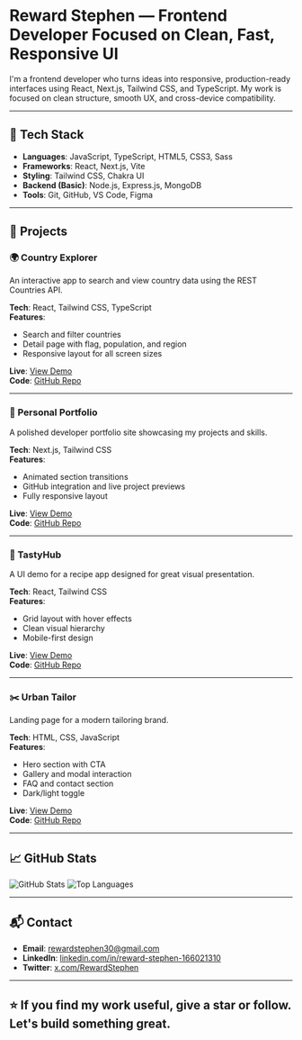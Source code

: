# Reward Stephen — Frontend Developer Focused on Clean, Fast, Responsive UI

I'm a frontend developer who turns ideas into responsive, production-ready interfaces using React, Next.js, Tailwind CSS, and TypeScript. My work is focused on clean structure, smooth UX, and cross-device compatibility.

---

## 🔧 Tech Stack

- **Languages**: JavaScript, TypeScript, HTML5, CSS3, Sass
- **Frameworks**: React, Next.js, Vite
- **Styling**: Tailwind CSS, Chakra UI
- **Backend (Basic)**: Node.js, Express.js, MongoDB
- **Tools**: Git, GitHub, VS Code, Figma

---

## 🚀 Projects

### 🌍 Country Explorer  
An interactive app to search and view country data using the REST Countries API.

**Tech**: React, Tailwind CSS, TypeScript  
**Features**:
- Search and filter countries
- Detail page with flag, population, and region
- Responsive layout for all screen sizes

**Live**: [View Demo](https://my-country-app-three.vercel.app)  
**Code**: [GitHub Repo](https://github.com/Reward-steve/My-Country-App)

---

### 👤 Personal Portfolio  
A polished developer portfolio site showcasing my projects and skills.

**Tech**: Next.js, Tailwind CSS  
**Features**:
- Animated section transitions  
- GitHub integration and live project previews  
- Fully responsive layout

**Live**: [View Demo](https://my-portfolio-website-chi-kohl.vercel.app)  
**Code**: [GitHub Repo](https://github.com/Reward-steve/my-portfolio)

---

### 🍔 TastyHub  
A UI demo for a recipe app designed for great visual presentation.

**Tech**: React, Tailwind CSS  
**Features**:
- Grid layout with hover effects  
- Clean visual hierarchy  
- Mobile-first design

**Live**: [View Demo](https://tasty-hub-phi.vercel.app)  
**Code**: [GitHub Repo](https://github.com/Reward-steve/Tasty-hub)

---

### ✂️ Urban Tailor  
Landing page for a modern tailoring brand.

**Tech**: HTML, CSS, JavaScript  
**Features**:
- Hero section with CTA  
- Gallery and modal interaction  
- FAQ and contact section  
- Dark/light toggle

**Live**: [View Demo](https://urban-tailor.vercel.app)  
**Code**: [GitHub Repo](https://github.com/Reward-steve/urban-tailor)

---

## 📈 GitHub Stats

![GitHub Stats](https://github-readme-stats.vercel.app/api?username=Reward-steve&show_icons=true&theme=radical&hide_border=true)
![Top Languages](https://github-readme-stats.vercel.app/api/top-langs/?username=Reward-steve&layout=compact&theme=radical&hide_border=true)

---

## 📬 Contact

- **Email**: rewardstephen30@gmail.com  
- **LinkedIn**: [linkedin.com/in/reward-stephen-166021310](https://www.linkedin.com/in/reward-stephen-166021310/)  
- **Twitter**: [x.com/RewardStephen](https://x.com/RewardStephen)

---

## ⭐ If you find my work useful, give a star or follow. Let's build something great.
